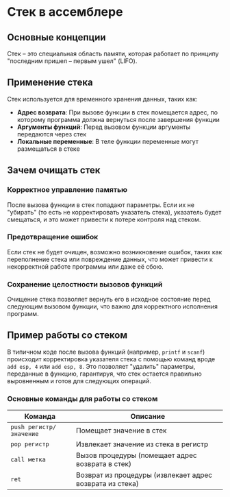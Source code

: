 # Стек в ассемблере

## Основные концепции

Стек – это специальная область памяти, которая работает по принципу "последним пришел – первым ушел" (LIFO). 

## Применение стека

Стек используется для временного хранения данных, таких как:

- **Адрес возврата**: При вызове функции в стек помещается адрес, по которому программа должна вернуться после завершения функции
- **Аргументы функций**: Перед вызовом функции аргументы передаются через стек
- **Локальные переменные**: В теле функции переменные могут размещаться в стеке

## Зачем очищать стек

### Корректное управление памятью
После вызова функции в стек попадают параметры. Если их не "убирать" (то есть не корректировать указатель стека), указатель будет смещаться, и это может привести к потере контроля над стеком.

### Предотвращение ошибок
Если стек не будет очищен, возможно возникновение ошибок, таких как переполнение стека или повреждение данных, что может привести к некорректной работе программы или даже её сбою.

### Сохранение целостности вызовов функций
Очищение стека позволяет вернуть его в исходное состояние перед следующим вызовом функции, что важно для корректного исполнения программ.

## Пример работы со стеком

В типичном коде после вызова функций (например, `printf` и `scanf`) происходит корректировка указателя стека с помощью команд вроде `add esp, 4` или `add esp, 8`. Это позволяет "удалить" параметры, переданные в функцию, гарантируя, что стек остается правильно выровненным и готов для следующих операций.

### Основные команды для работы со стеком

| Команда                 | Описание                                                 |
|-------------------------|----------------------------------------------------------|
| `push регистр/значение` | Помещает значение в стек                                 |
| `pop регистр`           | Извлекает значение из стека в регистр                    |
| `call метка`            | Вызов процедуры (помещает адрес возврата в стек)         |
| `ret`                   | Возврат из процедуры (извлекает адрес возврата из стека) |